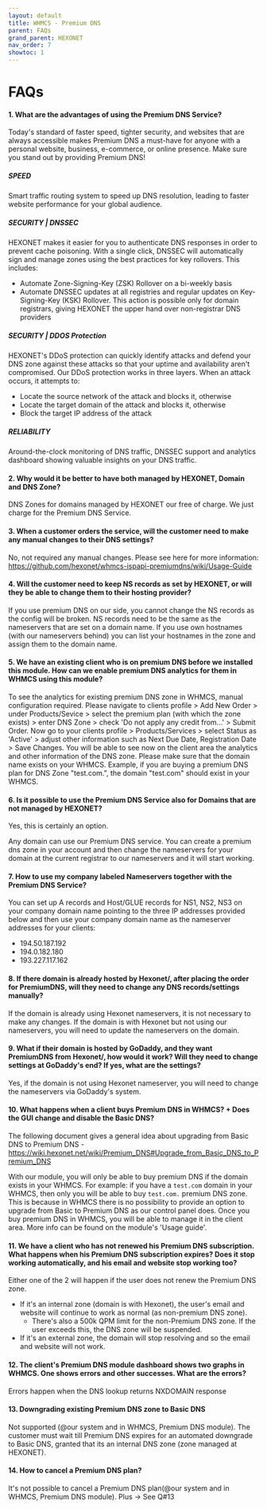 ```yaml
---
layout: default
title: WHMCS - Premium DNS
parent: FAQs
grand_parent: HEXONET
nav_order: 7
showtoc: 1
---
```


# FAQs

#### 1. What are the advantages of using the Premium DNS Service?

Today's standard of faster speed, tighter security, and websites that are always accessible makes Premium DNS a must-have for anyone with a personal website, business, e-commerce, or online presence. Make sure you stand out by providing Premium DNS! 

##### SPEED

Smart traffic routing system to speed up DNS resolution, leading to faster website performance for your global audience.

##### SECURITY | DNSSEC

HEXONET makes it easier for you to authenticate DNS responses in order to prevent cache poisoning.
With a single click, DNSSEC will automatically sign and manage zones using the best practices for key
rollovers. This includes:
* Automate Zone-Signing-Key (ZSK) Rollover on a bi-weekly basis
* Automate DNSSEC updates at all registries and regular updates on Key-Signing-Key (KSK) Rollover.
 This action is possible only for domain registrars, giving HEXONET the upper hand over non-registrar
 DNS providers

##### SECURITY | DDOS Protection

HEXONET's DDoS protection can quickly identify attacks and defend your DNS zone against these attacks
so that your uptime and availability aren't compromised. Our DDoS protection works in three layers. When
an attack occurs, it attempts to:

* Locate the source network of the attack and blocks it, otherwise
* Locate the target domain of the attack and blocks it, otherwise
* Block the target IP address of the attack 

##### RELIABILITY

Around-the-clock monitoring of DNS traffic, DNSSEC support and analytics dashboard showing valuable insights on your DNS traffic.

#### 2. Why would it be better to have both managed by HEXONET, Domain and DNS Zone?
DNS Zones for domains managed by HEXONET our free of charge. We just charge for the Premium DNS Service.

#### 3. When a customer orders the service, will the customer need to make any manual changes to their DNS settings?

No, not required any manual changes.
Please see here for more information: https://github.com/hexonet/whmcs-ispapi-premiumdns/wiki/Usage-Guide

#### 4. Will the customer need to keep NS records as set by HEXONET, or will they be able to change them to their hosting provider?

If you use premium DNS on our side, you cannot change the NS records as the config will be broken. NS records need to be the same as the nameservers that are set on a domain name. If you use own hostnames (with our nameservers behind) you can list your hostnames in the zone and assign them to the domain name.

#### 5. We have an existing client who is on premium DNS before we installed this module. How can we enable premium DNS analytics for them in WHMCS using this module?

To see the analytics for existing premium DNS zone in WHMCS, manual configuration required. Please navigate to clients profile > Add New Order > under Products/Sevice > select the premium plan (with which the zone exists) > enter DNS Zone > check 'Do not apply any credit from...' > Submit Order.
Now go to your clients profile > Products/Services > select Status as 'Active' > adjust other information such as Next Due Date, Registration Date > Save Changes.
You will be able to see now on the client area the analytics and other information of the DNS zone.
Please make sure that the domain name exists on your WHMCS. Example, if you are buying a premium DNS plan for DNS Zone "test.com.", the domain "test.com" should exist in your WHMCS.

#### 6. Is it possible to use the Premium DNS Service also for Domains that are not managed by HEXONET?

Yes, this is certainly an option.

Any domain can use our Premium DNS service. You can create a premium dns zone in your account and then change the nameservers for your domain at the current registrar to our nameservers and it will start working.

#### 7. How to use my company labeled Nameservers together with the Premium DNS Service?

You can set up A records and Host/GLUE records for NS1, NS2, NS3 on your company domain name pointing to the three IP addresses provided below and then use your company domain name as the nameserver addresses for your clients:
* 194.50.187.192
* 194.0.182.180
* 193.227.117.162

#### 8. If there domain is already hosted by Hexonet/<user-company>, after placing the order for PremiumDNS, will they need to change any DNS records/settings manually?

If the domain is already using Hexonet nameservers, it is not necessary to make any changes. If the domain is with Hexonet but not using our nameservers, you will need to update the nameservers on the domain.

#### 9. What if their domain is hosted by GoDaddy, and they want PremiumDNS from Hexonet/<user-company>, how would it work? Will they need to change settings at GoDaddy's end? If yes, what are the settings?

 Yes, if the domain is not using Hexonet nameserver, you will need to change the nameservers via GoDaddy's system.

#### 10. What happens when a client buys Premium DNS in WHMCS? + Does the GUI change and disable the Basic DNS?

The following document gives a general idea about upgrading from Basic DNS to Premium DNS - https://wiki.hexonet.net/wiki/Premium_DNS#Upgrade_from_Basic_DNS_to_Premium_DNS

With our module, you will only be able to buy premium DNS if the domain exists in your WHMCS. For example: if you have a `test.com` domain in your WHMCS, then only you will be able to buy `test.com.` premium DNS zone. This is because in WHMCS there is no possibility to provide an option to upgrade from Basic to Premium DNS as our control panel does.
Once you buy premium DNS in WHMCS, you will be able to manage it in the client area. More info can be found on the module's 'Usage guide'.

#### 11. We have a client who has not renewed his Premium DNS subscription. What happens when his Premium DNS subscription expires? Does it stop working automatically, and his email and website stop working too?

Either one of the 2 will happen if the user does not renew the Premium DNS zone.
* If it's an internal zone (domain is with Hexonet), the user's email and website will continue to work as normal (as non-premium DNS zone).
     * There's also a 500k QPM limit for the non-Premium DNS zone. If the user exceeds this, the DNS zone will be suspended.
* If it's an external zone, the domain will stop resolving and so the email and website will not work.

#### 12. The client's Premium DNS module dashboard shows two graphs in WHMCS. One shows errors and other successes. What are the errors?

Errors happen when the DNS lookup returns NXDOMAIN response

#### 13. Downgrading existing Premium DNS zone to Basic DNS

Not supported (@our system and in WHMCS, Premium DNS module). The customer must wait till Premium DNS expires for an automated downgrade to Basic DNS, granted that its an internal DNS zone (zone managed at HEXONET).

#### 14. How to cancel a Premium DNS plan?

It's not possible to cancel a Premium DNS plan(@our system and in WHMCS, Premium DNS module).
Plus -> See Q#13

